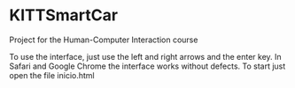 # KITTSmartCar
 Project for the Human-Computer Interaction course

To use the interface, just use the left and right arrows and the enter key.
In Safari and Google Chrome the interface works without defects.
To start just open the file inicio.html

